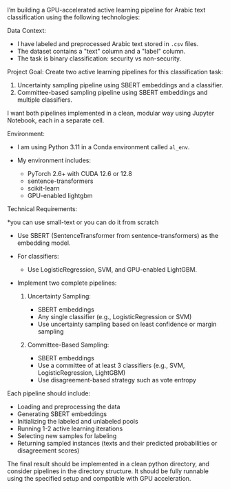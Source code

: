 I’m building a GPU-accelerated active learning pipeline for Arabic text classification using the following technologies:

Data Context:

* I have labeled and preprocessed Arabic text stored in `.csv` files.
* The dataset contains a "text" column and a "label" column.
* The task is binary classification: security vs non-security.

Project Goal:
Create two active learning pipelines for this classification task:

1. Uncertainty sampling pipeline using SBERT embeddings and a classifier.
2. Committee-based sampling pipeline using SBERT embeddings and multiple classifiers.

I want both pipelines implemented in a clean, modular way using Jupyter Notebook, each in a separate cell.

Environment:

* I am using Python 3.11 in a Conda environment called `al_env`.
* My environment includes:

  * PyTorch 2.6+ with CUDA 12.6 or 12.8
  * sentence-transformers
  * scikit-learn
  * GPU-enabled lightgbm

Technical Requirements:

*you can use small-text or you can do it from scratch
* Use SBERT (SentenceTransformer from sentence-transformers) as the embedding model.
* For classifiers:

  * Use LogisticRegression, SVM, and GPU-enabled LightGBM.
* Implement two complete pipelines:

  1. Uncertainty Sampling:

     * SBERT embeddings
     * Any single classifier (e.g., LogisticRegression or SVM)
     * Use uncertainty sampling based on least confidence or margin sampling
  2. Committee-Based Sampling:

     * SBERT embeddings
     * Use a committee of at least 3 classifiers (e.g., SVM, LogisticRegression, LightGBM)
     * Use disagreement-based strategy such as vote entropy

Each pipeline should include:

* Loading and preprocessing the data
* Generating SBERT embeddings
* Initializing the labeled and unlabeled pools
* Running 1-2 active learning iterations
* Selecting new samples for labeling
* Returning sampled instances (texts and their predicted probabilities or disagreement scores)

The final result should be implemented in a clean python directory, and consider pipelines in the directory structure. It should be fully runnable using the specified setup and compatible with GPU acceleration.